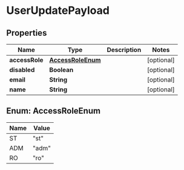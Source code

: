 

# UserUpdatePayload

## Properties

Name | Type | Description | Notes
------------ | ------------- | ------------- | -------------
**accessRole** | [**AccessRoleEnum**](#AccessRoleEnum) |  |  [optional]
**disabled** | **Boolean** |  |  [optional]
**email** | **String** |  |  [optional]
**name** | **String** |  |  [optional]



## Enum: AccessRoleEnum

Name | Value
---- | -----
ST | &quot;st&quot;
ADM | &quot;adm&quot;
RO | &quot;ro&quot;



